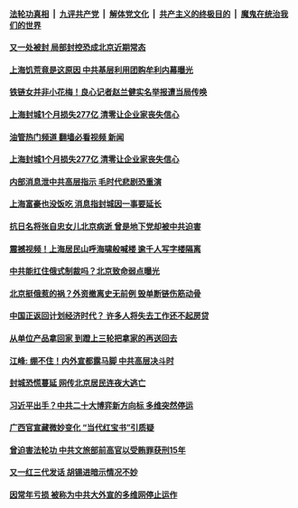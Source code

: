 ####  [法轮功真相](../../../../basic/blob/master/README.md?t=04280101) &nbsp;|&nbsp; [九评共产党](../../../../9ping.md/blob/master/README.md?t=04280101) &nbsp;|&nbsp; [解体党文化](../../../../jtdwh.md/blob/master/README.md?t=04280101)  &nbsp;|&nbsp; [共产主义的终极目的](../../../../gczydzjmd.md/blob/master/README.md?t=04280101) &nbsp;|&nbsp; [魔鬼在统治我们的世界](../../../../mgztzwmdsj.md/blob/master/README.md?t=04280101) 

#### [又一处被封 局部封控恐成北京近期常态](../pages/soh5/615817.md?t=04280101) 
#### [上海饥荒竟是这原因  中共基层利用团购牟利内幕曝光](../pages/soh5/615823.md?t=04280101) 
#### [铁链女并非小花梅！良心记者赵兰健实名举报遭当局传唤](../pages/soh5/615835.md?t=04280101) 
#### [上海封城1个月损失277亿 清零让企业家丧失信心](../pages/soh5/615790.md?t=04280101) 
#### [油管热门频道 翻墙必看视频 新闻](http://78.141.244.201:81/youtube.html?04280101)
#### [上海封城1个月损失277亿 清零让企业家丧失信心](../pages/soh5/615790.md?t=04280101) 
#### [内部消息泄中共高层指示 毛时代悲剧恐重演](../pages/soh5/615712.md?t=04280101) 
#### [上海富豪也没饭吃 消息指封城因一事要延长](../pages/soh5/615715.md?t=04280101) 
#### [抗日名将张自忠女儿北京病逝 曾是地下党却被中共迫害](../pages/soh5/615721.md?t=04280101) 
#### [震撼视频！上海居民山呼海啸般喊楼 逾千人写字楼隔离](../pages/soh5/615682.md?t=04280101) 
#### [中共能扛住俄式制裁吗？北京致命弱点曝光](../pages/soh5/615703.md?t=04280101) 
#### [北京挺俄惹的祸？外资撤离史无前例 毁单断链伤筋动骨](../pages/soh5/615637.md?t=04280101) 
#### [中国正返回计划经济时代？  许多人将失去工作还不起房贷](../pages/soh5/615643.md?t=04280101) 
#### [从单位产品拿回家 到蹬上三轮把拿家的再送回去](../pages/soh5/615610.md?t=04280101) 
#### [江峰: 绷不住！内外宣都露马脚 中共高层决斗时](../pages/soh5/615601.md?t=04280101) 
#### [封城恐慌蔓延  网传北京居民连夜大逃亡](../pages/soh5/615532.md?t=04280101) 
#### [习近平出手？中共二十大博弈新方向标 多维突然停运 ](../pages/soh5/615598.md?t=04280101) 
#### [广西官宣藏微妙变化  “当代红宝书”引质疑](../pages/soh5/615535.md?t=04280101) 
#### [曾迫害法轮功  中共文旅部前高官以受贿罪获刑15年](../pages/soh5/615547.md?t=04280101) 
#### [又一红三代发话 胡锡进暗示情况不妙](../pages/soh5/615457.md?t=04280101) 
#### [因常年亏损 被称为中共大外宣的多维网停止运作 ](../pages/soh5/615502.md?t=04280101) 
<img src='http://gfw-breaker.win/goodnews/indexes/soh5.md' width='0px' height='0px'/>
